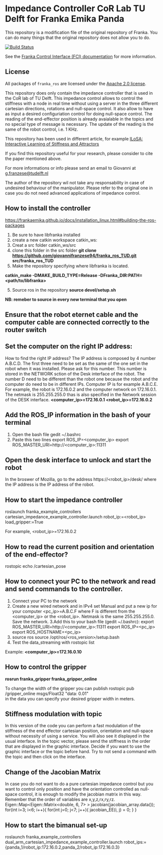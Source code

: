 # Impedance Controller CoR Lab TU Delft for Franka Emika Panda
This repository is a modification file of the original repository of Franka. You can do many things that the original repository does not allow you to do. 

[![Build Status][travis-status]][travis]

See the [Franka Control Interface (FCI) documentation][fci-docs] for more information.

## License

All packages of `franka_ros` are licensed under the [Apache 2.0 license][apache-2.0].

[apache-2.0]: https://www.apache.org/licenses/LICENSE-2.0.html
[fci-docs]: https://frankaemika.github.io/docs
[travis-status]: https://travis-ci.org/frankaemika/franka_ros.svg?branch=kinetic-devel
[travis]: https://travis-ci.org/frankaemika/franka_ros

This repository does only contain the impedance controller that is used in the CoR lab of TU Delft. 
This impedance control allows to control the stiffness with a node in real time without using a server in the three different cartesian directions, rotations and null-space control. It also allow to have as input a desired configuriation control for doing null-space control. The reading of the end-effector position is already avaialable in the topics and no special type of message is necessary. The update of the reading is the same of the robot control, i.e. 1 KHz. 

This repository has been used in different article, for example [ILoSA: Interactive Learning of Stiffness and Attractors](https://arxiv.org/abs/2103.03099)

If you find this repository useful for your research, please consider to cite the paper mentioned above. 

For more informations or info please send an email to Giovanni  at g.franzese@tudelft.nl

The author of the repository wil not take any responsability in case of undesired behaviour of the manipulator. 
Please refer to the original one in case you do not need advanced applications of impedance control.


## How to install the controller
https://frankaemika.github.io/docs/installation_linux.html#building-the-ros-packages 
1. Be sure to have libfranka installed 
2. create a new catkin workspace catkin_ws:
3. Creat a src folder catkin_ws/src
3. clone this folder in the src folder
**git clone https://github.com/giovannifranzese94/franka_ros_TUD.git src/franka_ros_TUD**
4. Make the repository specifying where libfranka is located.

**catkin_make -DMAKE_BUILD_TYPE=Release -DFranka_DIR:PATH=<path/to/libfranka>**

5. Source ros in the repository 
**source devel/setup.sh**

**NB: remeber to source in every new terminal that you open**


## Ensure that the robot eternet cable and the computer cable are connected correctly to the router switch

## Set the computer on the right IP address:
How to find the right IP address? 
The IP address is composed by 4 number A.B.C.D. The first three need to be set as the same of the one set in the robot when it was installed. Please ask for this number. This number is stored in the NETWORK sction of the Desk interface of the robot. 
 The number D need to be different than the robot one because the robot and the computer do need to be in different IPs. 
Computer IP is for example A.B.C.E. For example, the robot is 172.16.0.2 and the computer network on 172.16.0.1. The netmask is 255.255.255.0 thas is also specified in the Network session of the DESK interface. 
**<computer_ip>=172.16.0.1
<robot_ip>=172.16.0.2**
## Add the ROS_IP information in the bash of your terminal
1. Open the bash file
gedit ~/.bashrc
2. Paste this two lines
export ROS_IP=<computer_ip>
export ROS_MASTER_URI=http://<computer_ip>:11311

## Open the desk interface to unlock and start the robot

In the broswer of Mozilla, go to the address https://<robot_ip>/desk/ where the IP address is the IP address of the robot.


## How to start the impedance controller 
roslaunch franka_example_controllers cartesian_impedance_example_controller.launch robot_ip:=<robot_ip> load_gripper:=True

For example,
<robot_ip>=172.16.0.2

## How to read the current position and orientation of the end-effector? 

rostopic echo /cartesian_pose

## How to connect your PC to the network and read and send commands to the controller. 
1. Connect your PC to the network
2. Create a new wired network and in IPv4 set Manual and put a new ip for your computer
<pc_ip>=A.B.C.F where F is different from the <computer_ip> or the <robot_ip>. Netmask is the same  255.255.255.0. 
Save the network. 
3.Add this to your bash file (gedit ~/.bashrc): 
export ROS_MASTER_URI=http://<computer_ip>:11311 
export ROS_IP=<pc_ip>
export ROS_HOSTNAME=<pc_ip>
4. source ros
source /opt/ros/<ros_version>/setup.bash
5. Test the data_streaming with 
rostopic list 

Example: **<computer_ip>=172.16.0.10**

## How to control the gripper
**rosrun franka_gripper franka_gripper_online**

To change the width of the gripper you can publish 
rostopic pub /gripper_online msgs/Float32 "data: 0.01"  
in the data you can specify your desired gripper width in meters.

## Stiffness modulation with topic
In this version of the code you can perform a fast modulation of the stiffness of the end effector cartesian position, orientation and null-space without necessity of using a service. You will also see it displayed in the usual interface. In the topic vector, please send the stiffness in the order that are displayed in the graphic interface. Decide if you want to use the graphic interface or the topic before hand. Try to not send a command with the topic and then click on the interface. 

## Change of the Jacobian Matrix
In case you do not want to do a pure cartesian impedance control but you want to control only position and have the orientation controlled as null-space control, it is enough to modify the jacobian matrix in this way. 
Remember that the order of variables are x,y,z,rx,ry,rz. 
  Eigen::Map<Eigen::Matrix<double, 6, 7> > jacobian(jacobian_array.data());
  for(int i=3; i<6; i++){
    for(int j=0; j<7; j++){
      jacobian_EE(i, j) = 0;
    }
  }
  
  ## How to start the bimanual set-up
  roslaunch franka_example_controllers dual_arm_cartesian_impedance_example_controller.launch robot_ips:={panda_1/robot_ip:172.16.0.2,panda_2/robot_ip:172.16.0.3}

